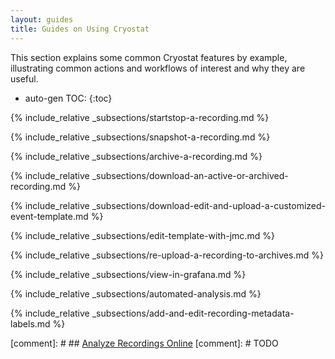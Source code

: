 ```yaml
---
layout: guides
title: Guides on Using Cryostat
---
```


This section explains some common Cryostat features by example, illustrating
common actions and workflows of interest and why they are useful.

* auto-gen TOC:
{:toc}

{% include_relative _subsections/startstop-a-recording.md %}

{% include_relative _subsections/snapshot-a-recording.md %}

{% include_relative _subsections/archive-a-recording.md %}

{% include_relative _subsections/download-an-active-or-archived-recording.md %}

{% include_relative _subsections/download-edit-and-upload-a-customized-event-template.md %}

{% include_relative _subsections/edit-template-with-jmc.md %}

{% include_relative _subsections/re-upload-a-recording-to-archives.md %}

{% include_relative _subsections/view-in-grafana.md %}

{% include_relative _subsections/automated-analysis.md %}

{% include_relative _subsections/add-and-edit-recording-metadata-labels.md %}

[comment]: # ## [Analyze Recordings Online](#analyze-recordings-online)
[comment]: # TODO

